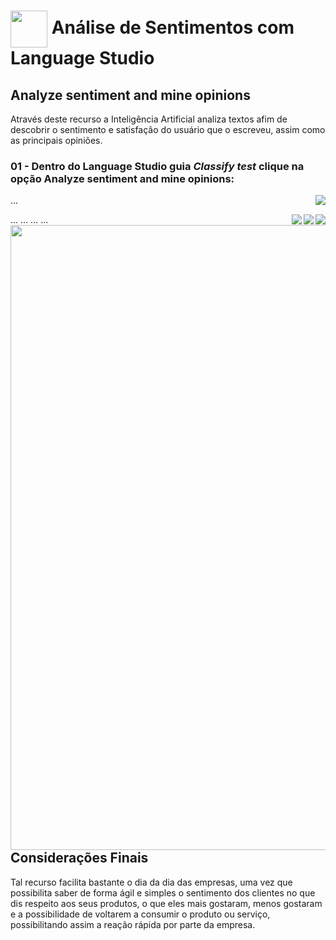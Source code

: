 <h1> 
    <a href="https://www.dio.me/">
     <img align="center" width="59px" src="https://hermes.dio.me/lab_projects/badges/dc92e499-6ec6-4c82-af3f-00c40538ca80.png"></a>
    <span> 
Análise de Sentimentos com Language Studio </span>
</h1>

## Analyze sentiment and mine opinions
Através deste recurso a Inteligência Artificial analiza textos afim de descobrir o sentimento e satisfação do usuário que o escreveu, assim como as principais opiniões.

### 01 - Dentro do Language Studio guia *Classify test* clique na opção Analyze sentiment and mine opinions:   
<img align="right" src="https://github.com/danvitmac/azure-analyze-sentiment/blob/48225deedc3dacf82eed065e83df05dbaa5b2f86/imagens/An%C3%A1lise%20de%20sentimentos/01.png" width=""/> 

...

<img align="right" src="https://github.com/danvitmac/azure-analyze-sentiment/blob/48225deedc3dacf82eed065e83df05dbaa5b2f86/imagens/An%C3%A1lise%20de%20sentimentos/02.png" width=""/> 
...
<img align="right" src="https://github.com/danvitmac/azure-analyze-sentiment/blob/48225deedc3dacf82eed065e83df05dbaa5b2f86/imagens/An%C3%A1lise%20de%20sentimentos/03.png" width=""/> 
...
<img align="right" src="https://github.com/danvitmac/azure-analyze-sentiment/blob/48225deedc3dacf82eed065e83df05dbaa5b2f86/imagens/An%C3%A1lise%20de%20sentimentos/04.png" width=""/> 
...
<img align="right" src="https://github.com/danvitmac/azure-analyze-sentiment/blob/48225deedc3dacf82eed065e83df05dbaa5b2f86/imagens/An%C3%A1lise%20de%20sentimentos/05.png" width="1000"/> 
...  

## Considerações Finais  

 Tal recurso facilita bastante o dia da dia das empresas, uma vez que possibilita saber de forma ágil e simples o sentimento dos clientes no que dis respeito aos seus produtos, o que eles mais gostaram, menos gostaram e a possibilidade de voltarem a consumir o produto ou serviço, possibilitando assim a reação rápida por parte da empresa.

